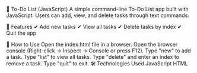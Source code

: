 📝 To-Do List (JavaScript)
A simple command-line To-Do List app built with JavaScript. Users can add, view, and delete tasks through text commands.

🚀 Features
✔ Add new tasks
✔ View all tasks
✔ Delete tasks by index
✔ Quit the app

📌 How to Use
Open the index.html file in a browser.
Open the browser console (Right-click → Inspect → Console or press F12).
Type "new" to add a task.
Type "list" to view all tasks.
Type "delete" and enter an index to remove a task.
Type "quit" to exit.
🛠 Technologies Used
JavaScript
HTML
